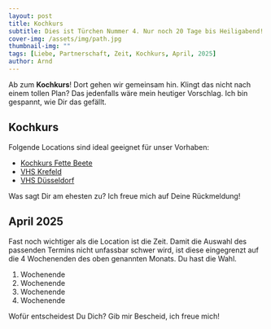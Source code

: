 ```yaml
---
layout: post
title: Kochkurs
subtitle: Dies ist Türchen Nummer 4. Nur noch 20 Tage bis Heiligabend!
cover-img: /assets/img/path.jpg
thumbnail-img: ""
tags: [Liebe, Partnerschaft, Zeit, Kochkurs, April, 2025]
author: Arnd
---
```


Ab zum **Kochkurs**! Dort gehen wir gemeinsam hin. Klingt das nicht nach einem tollen Plan? Das jedenfalls wäre mein heutiger Vorschlag. Ich bin gespannt, wie Dir das gefällt. 

## Kochkurs

Folgende Locations sind ideal geeignet für unser Vorhaben: 
* [Kochkurs Fette Beete](https://tickets.gastroguide.de/event/all-events/279496)
* [VHS Krefeld](https://www.vhsprogramm.krefeld.de/index.php?id=9&kathaupt=26%3B&suchesetzen=false%3B&kfs_stichwort_schlagwort=kochen&tx_indexedsearch%5Bsubmit_button%5D=)
* [VHS Düsseldorf](https://vhs.duesseldorf.de/programm/gesundheit/kategorie/Ernaehrung/10?Contrast=0)

Was sagt Dir am ehesten zu? Ich freue mich auf Deine Rückmeldung!

## April 2025

Fast noch wichtiger als die Location ist die Zeit. Damit die Auswahl des passenden Termins nicht unfassbar schwer wird, ist diese eingegrenzt auf die 4 Wochenenden des oben genannten Monats. Du hast die Wahl.

1. Wochenende 
2. Wochenende
3. Wochenende
4. Wochenende

Wofür entscheidest Du Dich? Gib mir Bescheid, ich freue mich!